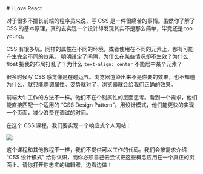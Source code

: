 <Project name="css-profile">
# I Love React

对于很多不擅长前端的程序员来说，写 CSS 是一件很痛苦的事情。虽然你了解了 CSS 的基本原理，真的去实现一个设计却发现其实不是那么简单，毕竟还是 too young。

CSS 有很多坑。同样的属性在不同的环境，或者使用在不同的元素上，都有可能产生完全不同的效果。 明明设定了间隔，为什么在某些情况却不生效？为什么 float 把我的布局打乱了？为什么 `text-align: center` 不能居中某个元素？

很多时候写 CSS 感觉像是在碰运气。浏览器渲染出来不是你要的效果，也不知道为什么，就只能瞎调属性。姿势就对了，浏览器就会给我们正确的效果。

前端大牛工作的方法不一样。他们不在个别属性的层面思考。看到一个需求，他们能直接匹配一个适用的 “CSS Design Pattern”。用设计模式，他们能更快的实现一个页面，减少浪费在调试的时间。

在这个 CSS 课程，我们要实现一个响应式个人网站：

![](http://fork2.qiniudn.com/stringkinly-profile.jpg)

这个课程和其他教程不一样，我们不提供可以工作的代码。我们会按需求介绍 “CSS 设计模式” 给你认识，而你必须自己去尝试把这些概念应用在一个真正的页面上。请你打开你忠实的编辑器，边看边做！
</Project>
